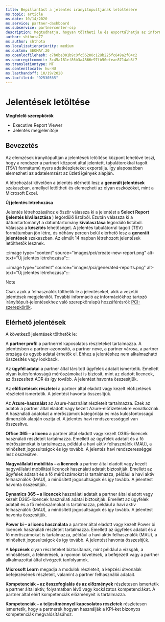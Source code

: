 ```yaml
---
title: Bepillantást a jelentés irányítópultjának letöltésére
ms.topic: article
ms.date: 10/14/2020
ms.service: partner-dashboard
ms.subservice: partnercenter-csp
description: Megtudhatja, hogyan töltheti le és exportálhatja az információkat a partner Center Unified Reporting irányítópultról és a partner Center-elemzésekről készült jelentésekről.
author: shthota77
ms.author: shthota
ms.localizationpriority: medium
ms.custom: SEOMAY.20
ms.openlocfilehash: c7b0be301b9c0fc56200c128b225fc849a2f04c2
ms.sourcegitcommit: 3c45a181ef86b3a4866e97fb50efeae8714ab3f7
ms.translationtype: MT
ms.contentlocale: hu-HU
ms.lasthandoff: 10/19/2020
ms.locfileid: "92530565"
---
```

# <a name="download-reports"></a>Jelentések letöltése

**Megfelelő szerepkörök**
- Executive Report Viewer
- Jelentés megjelenítője

## <a name="introduction"></a>Bevezetés

Az elemzések irányítópultján a jelentések letöltése központ lehetővé teszi, hogy a rendszer a partneri központ által jelentett, tabulátorokkal tagolt (TSV) formátumú nyers adatkészleteket exportálja. Így alaposabban elemezheti az adatelemzést az üzleti igények alapján.

A létrehozást követően a jelentés elérhető lesz a **generált jelentések** szakaszban, amellyel letöltheti és elemezheti az olyan eszközöket, mint a Microsoft Excel.

**Új jelentés létrehozása**

Jelentés létrehozásához először válassza ki a jelentést a **Select Report (jelentés kiválasztása** ) legördülő listából. Ezután válassza ki a dátumtartományt a dátumtartomány **kiválasztása** legördülő listából. Válassza a **készítés** lehetőséget. A jelentés tabulátorral tagolt (TSV) formátumban jön létre, és néhány percen belül elérhető lesz a **generált jelentések** szakaszban. Az elmúlt 14 napban létrehozott jelentések letölthetők lesznek.

:::image type="content" source="images/pci/create-new-report.png" alt-text="Új jelentés létrehozása":::

:::image type="content" source="images/pci/generated-reports.png" alt-text="Új jelentés létrehozása":::

>[!NOTE] 
>Csak azok a felhasználók tölthetik le a jelentéseket, akik a vezetői jelentések megjelenítői. További információ az információkhoz tartozó irányítópult-jelentésekhez való szerepköralapú hozzáférésről: [PCI-szerepkörök](pci-roles.md). 

## <a name="available-reports"></a>Elérhető jelentések

A következő jelentések tölthetők le:

A **partner profil** a partnerrel kapcsolatos részleteket tartalmazza. A jelentésben a partner-azonosító, a partner neve, a partner városa, a partner országa és egyéb adatai érhetők el. Ehhez a jelentéshez nem alkalmazható összesítés vagy lookback.

Az **ügyfél adatai** a partner által társított ügyfelek adatait ismertetik. Emellett olyan kulcsfontosságú mérőszámokat is biztosít, mint az eladott licencek, az összesített ACR és így tovább. A jelentést havonta összesítjük.

Az **előfizetések részletei** a partner által eladott vagy kezelt előfizetések részleteit ismertetik. A jelentést havonta összesítjük.

Az **Azure-használat** az Azure-használat részleteit tartalmazza. Ezek az adatok a partner által eladott vagy kezelt Azure-előfizetésekre vonatkoznak. A használati adatokat a mérőszámok kategóriája és más kulcsfontosságú dimenziók alapján osztja el. A jelentés havi rendszerességgel van összesítve.

**Office 365 – a licenc** a partner által eladott vagy kezelt O365-licencek használati részleteit tartalmazza. Emellett az ügyfelek adatait és a fő mérőszámokat is tartalmazza, például a havi aktív felhasználók (MAU), a minősített jogosultságok és így tovább. A jelentés havi rendszerességgel lesz összesítve.

**Nagyvállalati mobilitás – a licencek**  a partner által eladott vagy kezelt nagyvállalati mobilitási licencek használati adatait biztosítják. Emellett az ügyfelek adatait és a fő mérőszámokat is tartalmazza, például a havi aktív felhasználók (MAU), a minősített jogosultságok és így tovább. A jelentést havonta összesítjük.

**Dynamics 365 – a licencek** használati adatait a partner által eladott vagy kezelt D365-licencek használati adatai biztosítják. Emellett az ügyfelek adatait és a fő mérőszámokat is tartalmazza, például a havi aktív felhasználók (MAU), a minősített jogosultságok és így tovább. A jelentést havonta összesítjük.

**Power bi – a licenc használata** a partner által eladott vagy kezelt Power bi licencek használati részleteit tartalmazza. Emellett az ügyfelek adatait és a fő mérőszámokat is tartalmazza, például a havi aktív felhasználók (MAU), a minősített jogosultságok és így tovább. A jelentést havonta összesítjük.

A **képzések** olyan részleteket biztosítanak, mint például a vizsgák, a minősítések, a felmérések, a nyomon követések, a befejezett vagy a partner alkalmazottai által elvégzett tanfolyamok.

**Microsoft Learn** megadja a modulok részleteit, a képzési útvonalak befejezésének részleteit, valamint a partner felhasználói adatait.

**Kompetenciák – az összefoglalás és az előzmények** részletesen ismertetik a partner által aktív, folyamatban lévő vagy kockázatos kompetenciákat. A partner által elért kompetenciák előzményeit is tartalmazza.

**Kompetenciák – a teljesítménnyel kapcsolatos részletek** részletesen ismertetik, hogy a partnerek hogyan használják a KPI-ket bizonyos kompetenciák megvalósításához.

